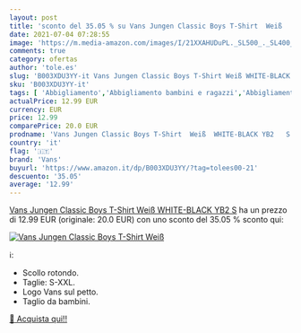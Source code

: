 ```yaml
---
layout: post
title: 'sconto del 35.05 % su Vans Jungen Classic Boys T-Shirt  Weiß    '
date: 2021-07-04 07:28:55
image: 'https://m.media-amazon.com/images/I/21XXAHUDuPL._SL500_._SL400_.jpg'
comments: true
category: ofertas
author: 'tole.es'
slug: 'B003XDU3YY-it Vans Jungen Classic Boys T-Shirt Weiß WHITE-BLACK YB2 S'
sku: 'B003XDU3YY-it'
tags: [ 'Abbigliamento','Abbigliamento bambini e ragazzi','Abbigliamento sportivo per bambini e ragazzi','Camicie e t-shirt bambini e ragazzi','T-shirt bambini e ragazzi','T-shirt, polo e camicie per bambini e ragazzi','vans', ]
actualPrice: 12.99 EUR
currency: EUR
price: 12.99
comparePrice: 20.0 EUR
prodname: 'Vans Jungen Classic Boys T-Shirt  Weiß  WHITE-BLACK YB2   S'
country: 'it'
flag: '🇮🇹'
brand: 'Vans'
buyurl: 'https://www.amazon.it/dp/B003XDU3YY/?tag=tolees00-21'
descuento: '35.05'
average: '12.99'
---
```


[Vans Jungen Classic Boys T-Shirt  Weiß  WHITE-BLACK YB2   S](https://www.amazon.it/dp/B003XDU3YY/?tag=tolees00-21) ha un prezzo di 12.99 EUR (originale: 20.0 EUR) con uno sconto del 35.05 % sconto qui:

[![Vans Jungen Classic Boys T-Shirt  Weiß  ](https://m.media-amazon.com/images/I/21XXAHUDuPL._SL500_._SL400_.jpg)](https://www.amazon.it/dp/B003XDU3YY/?tag=tolees00-21)

ℹ️:

- Scollo rotondo.
- Taglie: S-XXL.
- Logo Vans sul petto.
- Taglio da bambini.

[🛒 Acquista qui!!](https://www.amazon.it/dp/B003XDU3YY/?tag=tolees00-21)
